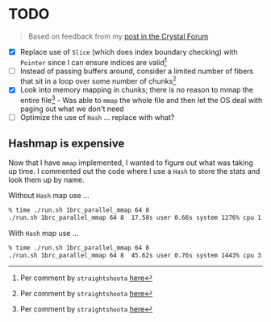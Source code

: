 # TODO

> Based on feedback from my [post in the Crystal Forum](https://forum.crystal-lang.org/t/1brc-in-crystal/6467)

- [x] Replace use of `Slice` (which does index boundary checking) with `Pointer` since I can ensure indices are valid[^stsh]
- [ ] Instead of passing buffers around, consider a limited number of fibers that sit in a loop over some number of chunks[^stsh]
- [x] Look into memory mapping in chunks; there is no reason to mmap the entire file[^stsh]
        - Was able to `mmap` the whole file and then let the OS deal with paging out what we don't need
- [ ] Optimize the use of `Hash` ... replace with what?

## Hashmap is expensive

Now that I have `mmap` implemented, I wanted to figure out what was taking up time. I commented out the code where I use a `Hash` to store the stats and look them up by name.

Without `Hash` map use ...

```txt
% time ./run.sh 1brc_parallel_mmap 64 8
./run.sh 1brc_parallel_mmap 64 8  17.58s user 0.66s system 1276% cpu 1.429 total
```

With `Hash` map use ...

```txt
% time ./run.sh 1brc_parallel_mmap 64 8  
./run.sh 1brc_parallel_mmap 64 8  45.62s user 0.76s system 1443% cpu 3.214 total
```

[^stsh]: Per comment by `straightshoota` [here](https://forum.crystal-lang.org/t/1brc-in-crystal/6467/3)